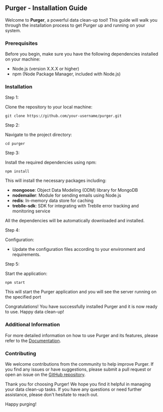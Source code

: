 <!DOCTYPE html>
<html>
<head>
</head>
<body>
  <h2>Purger - Installation Guide</h2>
  <p>Welcome to <strong>Purger</strong>, a powerful data clean-up tool! This guide will walk you through the installation process to get Purger up and running on your system.</p>
  <h3>Prerequisites</h3>
  <p>Before you begin, make sure you have the following dependencies installed on your machine:</p>
  <ul>
    <li>Node.js (version X.X.X or higher)</li>
    <li>npm (Node Package Manager, included with Node.js)</li>
  </ul>
  <h3>Installation</h3>
  <div class="installation-step">
    <p class="highlight">Step 1:</p>
    <p>Clone the repository to your local machine:</p>
    <pre><code>git clone https://github.com/your-username/purger.git</code></pre>
  </div>
  <div class="installation-step">
    <p class="highlight">Step 2:</p>
    <p>Navigate to the project directory:</p>
    <pre><code>cd purger</code></pre>
  </div>
  <div class="installation-step">
    <p class="highlight">Step 3:</p>
    <p>Install the required dependencies using npm:</p>
    <pre><code>npm install</code></pre>
    <p>This will install the necessary packages including:</p>
    <ul>
      <li><strong>mongoose</strong>: Object Data Modeling (ODM) library for MongoDB</li>
      <li><strong>nodemailer</strong>: Module for sending emails using Node.js</li>
      <li><strong>redis</strong>: In-memory data store for caching</li>
      <li><strong>treblle-sdk</strong>: SDK for integrating with Treblle error tracking and monitoring service</li>
    </ul>
    <p>All the dependencies will be automatically downloaded and installed.</p>
  </div>
  <div class="installation-step">
    <p class="highlight">Step 4:</p>
    <p>Configuration:</p>
    <ul>
      <li>Update the configuration files according to your environment and requirements.</li>
    </ul>
  </div>
  <div class="installation-step">
    <p class="highlight">Step 5:</p>
    <p>Start the application:</p>
    <pre><code>npm start</code></pre>
    <p>This will start the Purger application and you will see the server running on the specified port
    </div>
  <p>Congratulations! You have successfully installed Purger and it is now ready to use. Happy data clean-up!</p>
  <h3>Additional Information</h3>
  <p>For more detailed information on how to use Purger and its features, please refer to the <a href="https://link-to-documentation">Documentation</a>.</p>
  <h3>Contributing</h3>
  <p>We welcome contributions from the community to help improve Purger. If you find any issues or have suggestions, please submit a pull request or open an issue on the <a href="https://github.com/your-username/purger">GitHub repository</a>.</p>
  <p>Thank you for choosing Purger! We hope you find it helpful in managing your data clean-up tasks. If you have any questions or need further assistance, please don't hesitate to reach out.</p>
  <p>Happy purging!</p>
</body>
</html>





